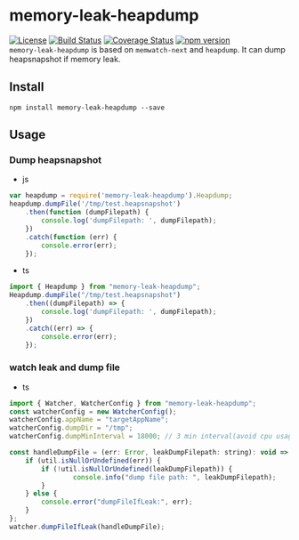 # memory-leak-heapdump
[![License](http://img.shields.io/:license-apache-brightgreen.svg)](http://www.apache.org/licenses/LICENSE-2.0.html)
[![Build Status](https://travis-ci.org/wz2cool/node-memory-leak-heapdump.svg?branch=master)](https://travis-ci.org/wz2cool/node-memory-leak-heapdump)
[![Coverage Status](https://coveralls.io/repos/github/wz2cool/memory-leak-heapdump/badge.svg?branch=master)](https://coveralls.io/github/wz2cool/memory-leak-heapdump?branch=master)
[![npm version](https://badge.fury.io/js/memory-leak-heapdump.svg)](https://badge.fury.io/js/memory-leak-heapdump)  
`memory-leak-heapdump` is based on `memwatch-next` and `heapdump`. It can dump heapsnapshot if memory leak.
  
## Install
`npm install memory-leak-heapdump --save`
  
## Usage
### Dump heapsnapshot
- js
```js
var heapdump = require('memory-leak-heapdump').Heapdump;
heapdump.dumpFile('/tmp/test.heapsnapshot')
    .then(function (dumpFilepath) {
        console.log('dumpFilepath: ', dumpFilepath);
    })
    .catch(function (err) {
        console.error(err);
    });
```
- ts
```js
import { Heapdump } from "memory-leak-heapdump";
Heapdump.dumpFile("/tmp/test.heapsnapshot")
    .then((dumpFilepath) => {
        console.log('dumpFilepath: ', dumpFilepath);
    })
    .catch((err) => {
        console.error(err);
    });
```

### watch leak and dump file
- ts
```js
import { Watcher, WatcherConfig } from "memory-leak-heapdump";
const watcherConfig = new WatcherConfig();
watcherConfig.appName = "targetAppName";
watcherConfig.dumpDir = "/tmp";
watcherConfig.dumpMinInterval = 18000; // 3 min interval(avoid cpu usage issue).

const handleDumpFile = (err: Error, leakDumpFilepath: string): void => {
    if (util.isNullOrUndefined(err)) {
        if (!util.isNullOrUndefined(leakDumpFilepath)) {
                console.info("dump file path: ", leakDumpFilepath);
        }
    } else {
        console.error("dumpFileIfLeak:", err);
    }
};
watcher.dumpFileIfLeak(handleDumpFile);
```
